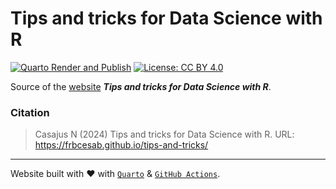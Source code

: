# Tips and tricks for Data Science with R

<!-- badges: start -->
[![Quarto Render and Publish](https://github.com/FRBCesab/tips-and-tricks/actions/workflows/publish.yml/badge.svg)](https://github.com/FRBCesab/tips-and-tricks/actions/workflows/publish.yml)
[![License: CC BY 4.0](https://img.shields.io/badge/License-CC%20BY%204.0-green.svg)](https://choosealicense.com/licenses/cc-by-4.0/)<!-- badges: end -->

Source of the [website](https://frbcesab.github.io/tips-and-tricks/) **_Tips and tricks for Data Science with R_**.


### Citation

> Casajus N (2024) Tips and tricks for Data Science with R. URL: <https://frbcesab.github.io/tips-and-tricks/>

<hr />

Website built with :heart: with 
[`Quarto`](https://quarto.org/) & 
[`GitHub Actions`](https://github.com/features/actions).

